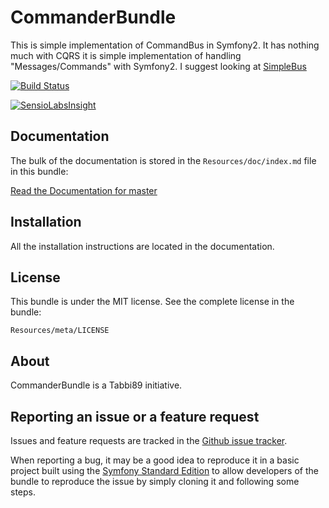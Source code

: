 # CommanderBundle

This is simple implementation of CommandBus in Symfony2. It has nothing much with CQRS it is simple implementation of handling "Messages/Commands" with Symfony2. I suggest looking at [SimpleBus](https://github.com/SimpleBus/)

[![Build Status](https://travis-ci.org/tabbi89/CommanderBundle.svg?branch=master)](http://travis-ci.org/tabbi89/CommanderBundle)

[![SensioLabsInsight](https://insight.sensiolabs.com/projects/d0be0842-7e3c-4e6a-95ac-b18e3d6bceb7/mini.png)](https://insight.sensiolabs.com/projects/d0be0842-7e3c-4e6a-95ac-b18e3d6bceb7)

Documentation
-------------

The bulk of the documentation is stored in the `Resources/doc/index.md`
file in this bundle:

[Read the Documentation for master](https://github.com/tabbi89/CommanderBundle/blob/master/Resources/doc/index.md)

Installation
------------

All the installation instructions are located in the documentation.

License
-------

This bundle is under the MIT license. See the complete license in the bundle:

    Resources/meta/LICENSE

About
-----

CommanderBundle is a Tabbi89 initiative.

Reporting an issue or a feature request
---------------------------------------

Issues and feature requests are tracked in the [Github issue tracker](https://github.com/tabbi89/CommanderBundle/issues).

When reporting a bug, it may be a good idea to reproduce it in a basic project
built using the [Symfony Standard Edition](https://github.com/symfony/symfony-standard)
to allow developers of the bundle to reproduce the issue by simply cloning it
and following some steps.
